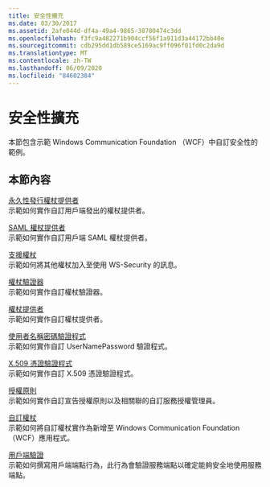 ```yaml
---
title: 安全性擴充
ms.date: 03/30/2017
ms.assetid: 2afe044d-df4a-49a4-9865-38700474c3dd
ms.openlocfilehash: f3fc9a482271b904ccf56f1a911d3a44172bb40e
ms.sourcegitcommit: cdb295dd1db589ce5169ac9ff096f01fd0c2da9d
ms.translationtype: MT
ms.contentlocale: zh-TW
ms.lasthandoff: 06/09/2020
ms.locfileid: "84602384"
---
```

# <a name="security-extensibility"></a>安全性擴充
本節包含示範 Windows Communication Foundation （WCF）中自訂安全性的範例。  
  
## <a name="in-this-section"></a>本節內容  
 [永久性發行權杖提供者](durable-issued-token-provider.md)  
 示範如何實作自訂用戶端發出的權杖提供者。  
  
 [SAML 權杖提供者](saml-token-provider.md)  
 示範如何實作自訂用戶端 SAML 權杖提供者。  
  
 [支援權杖](supporting-tokens.md)  
 示範如何將其他權杖加入至使用 WS-Security 的訊息。  
  
 [權杖驗證器](token-authenticator.md)  
 示範如何實作自訂權杖驗證器。  
  
 [權杖提供者](token-provider.md)  
 示範如何實作自訂權杖提供者。  
  
 [使用者名稱密碼驗證程式](user-name-password-validator.md)  
 示範如何實作自訂 UserNamePassword 驗證程式。  
  
 [X.509 憑證驗證程式](x-509-certificate-validator.md)  
 示範如何實作自訂 X.509 憑證驗證程式。  
  
 [授權原則](authorization-policy.md)  
 示範如何實作自訂宣告授權原則以及相關聯的自訂服務授權管理員。  
  
 [自訂權杖](custom-token.md)  
 示範如何將自訂權杖實作為新增至 Windows Communication Foundation （WCF）應用程式。  
  
 [用戶端驗證](client-validation.md)  
 示範如何撰寫用戶端端點行為，此行為會驗證服務端點以確定能夠安全地使用服務端點。
